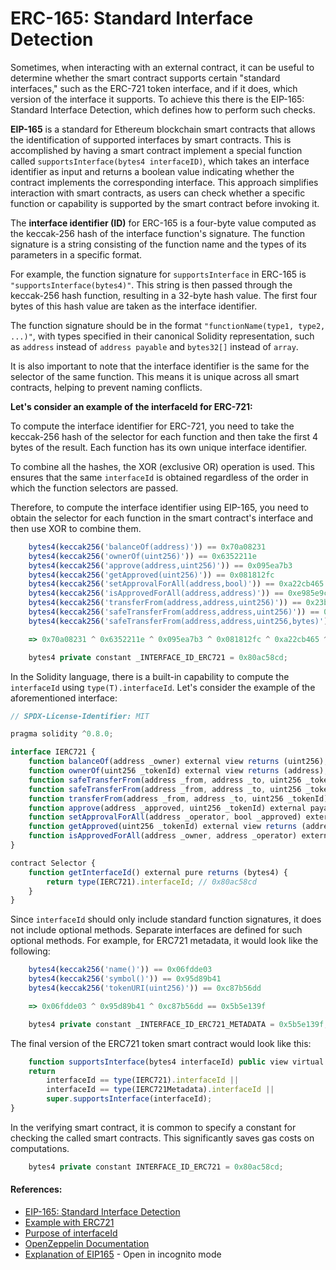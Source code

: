 # ERC-165: Standard Interface Detection

Sometimes, when interacting with an external contract, it can be useful to determine whether the smart contract supports certain "standard interfaces," such as the ERC-721 token interface, and if it does, which version of the interface it supports. To achieve this there is the EIP-165: Standard Interface Detection, which defines how to perform such checks.


**EIP-165** is a standard for Ethereum blockchain smart contracts that allows the identification of supported interfaces by smart contracts. This is accomplished by having a smart contract implement a special function called `supportsInterface(bytes4 interfaceID)`, which takes an interface identifier as input and returns a boolean value indicating whether the contract implements the corresponding interface. This approach simplifies interaction with smart contracts, as users can check whether a specific function or capability is supported by the smart contract before invoking it.

The **interface identifier (ID)** for ERC-165 is a four-byte value computed as the keccak-256 hash of the interface function's signature. The function signature is a string consisting of the function name and the types of its parameters in a specific format.

For example, the function signature for `supportsInterface` in ERC-165 is `"supportsInterface(bytes4)"`. This string is then passed through the keccak-256 hash function, resulting in a 32-byte hash value. The first four bytes of this hash value are taken as the interface identifier.

The function signature should be in the format `"functionName(type1, type2, ...)"`, with types specified in their canonical Solidity representation, such as `address` instead of `address payable` and `bytes32[]` instead of `array`.

It is also important to note that the interface identifier is the same for the selector of the same function. This means it is unique across all smart contracts, helping to prevent naming conflicts.

**Let's consider an example of the interfaceId for ERC-721:**

To compute the interface identifier for ERC-721, you need to take the keccak-256 hash of the selector for each function and then take the first 4 bytes of the result. Each function has its own unique interface identifier.

To combine all the hashes, the XOR (exclusive OR) operation is used. This ensures that the same `interfaceId` is obtained regardless of the order in which the function selectors are passed.

Therefore, to compute the interface identifier using EIP-165, you need to obtain the selector for each function in the smart contract's interface and then use XOR to combine them.

```js
    bytes4(keccak256('balanceOf(address)')) == 0x70a08231
    bytes4(keccak256('ownerOf(uint256)')) == 0x6352211e
    bytes4(keccak256('approve(address,uint256)')) == 0x095ea7b3
    bytes4(keccak256('getApproved(uint256)')) == 0x081812fc
    bytes4(keccak256('setApprovalForAll(address,bool)')) == 0xa22cb465
    bytes4(keccak256('isApprovedForAll(address,address)')) == 0xe985e9c5
    bytes4(keccak256('transferFrom(address,address,uint256)')) == 0x23b872dd
    bytes4(keccak256('safeTransferFrom(address,address,uint256)')) == 0x42842e0e
    bytes4(keccak256('safeTransferFrom(address,address,uint256,bytes)')) == 0xb88d4fde

    => 0x70a08231 ^ 0x6352211e ^ 0x095ea7b3 ^ 0x081812fc ^ 0xa22cb465 ^ 0xe985e9c ^ 0x23b872dd ^ 0x42842e0e ^ 0xb88d4fde == 0x80ac58cd

    bytes4 private constant _INTERFACE_ID_ERC721 = 0x80ac58cd;
```
In the Solidity language, there is a built-in capability to compute the `interfaceId` using `type(T).interfaceId`. Let's consider the example of the aforementioned interface:

```js
// SPDX-License-Identifier: MIT

pragma solidity ^0.8.0;

interface IERC721 {
	function balanceOf(address _owner) external view returns (uint256);
	function ownerOf(uint256 _tokenId) external view returns (address);
	function safeTransferFrom(address _from, address _to, uint256 _tokenId, bytes memory data) external payable;
	function safeTransferFrom(address _from, address _to, uint256 _tokenId) external payable;
	function transferFrom(address _from, address _to, uint256 _tokenId) external payable;
	function approve(address _approved, uint256 _tokenId) external payable;
	function setApprovalForAll(address _operator, bool _approved) external;
	function getApproved(uint256 _tokenId) external view returns (address);
	function isApprovedForAll(address _owner, address _operator) external view returns (bool);
}

contract Selector {
	function getInterfaceId() external pure returns (bytes4) {
		return type(IERC721).interfaceId; // 0x80ac58cd
	}
}
```

Since `interfaceId` should only include standard function signatures, it does not include optional methods. Separate interfaces are defined for such optional methods. For example, for ERC721 metadata, it would look like the following:

```js
    bytes4(keccak256('name()')) == 0x06fdde03
    bytes4(keccak256('symbol()')) == 0x95d89b41
    bytes4(keccak256('tokenURI(uint256)')) == 0xc87b56dd

    => 0x06fdde03 ^ 0x95d89b41 ^ 0xc87b56dd == 0x5b5e139f

    bytes4 private constant _INTERFACE_ID_ERC721_METADATA = 0x5b5e139f;
```

The final version of the ERC721 token smart contract would look like this:

```js
	function supportsInterface(bytes4 interfaceId) public view virtual override(ERC165, IERC165) returns (bool) {
	return
		interfaceId == type(IERC721).interfaceId ||
		interfaceId == type(IERC721Metadata).interfaceId ||
		super.supportsInterface(interfaceId);
}
```

In the verifying smart contract, it is common to specify a constant for checking the called smart contracts. This significantly saves gas costs on computations.

```js
	bytes4 private constant INTERFACE_ID_ERC721 = 0x80ac58cd;
```

#### References:
- [EIP-165: Standard Interface Detection](https://eips.ethereum.org/EIPS/eip-165)
- [Example with ERC721](https://ethereum.stackexchange.com/questions/82822/obtaining-erc721-interface-ids)
- [Purpose of interfaceId](https://ethereum.stackexchange.com/questions/71560/erc721-interface-id-registration)
- [OpenZeppelin Documentation](https://docs.openzeppelin.com/contracts/4.x/api/utils#introspection)
- [Explanation of EIP165](https://medium.com/@chiqing/ethereum-standard-erc165-explained-63b54ca0d273) - Open in incognito mode

